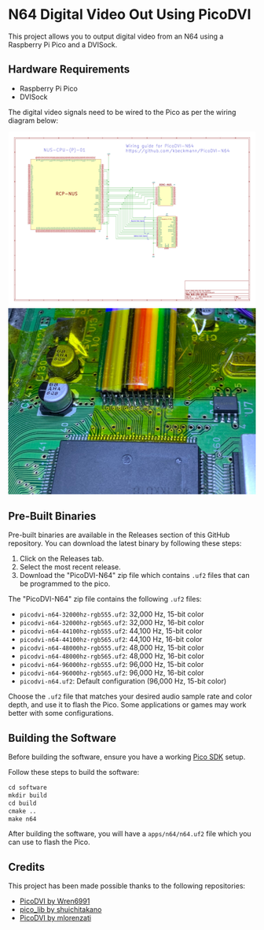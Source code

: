 # N64 Digital Video Out Using PicoDVI

This project allows you to output digital video from an N64 using a Raspberry Pi Pico and a DVISock.

## Hardware Requirements

- Raspberry Pi Pico
- DVISock

The digital video signals need to be wired to the Pico as per the wiring diagram below:

![](img/n64-kicad-NUS-CPU-P-01-PicoDVI.png)
![](img/wiring.jpg)

## Pre-Built Binaries

Pre-built binaries are available in the Releases section of this GitHub repository. You can download the latest binary by following these steps:

1. Click on the Releases tab.
2. Select the most recent release.
3. Download the "PicoDVI-N64" zip file which contains `.uf2` files that can be programmed to the pico.

The "PicoDVI-N64" zip file contains the following `.uf2` files:

- `picodvi-n64-32000hz-rgb555.uf2`: 32,000 Hz, 15-bit color
- `picodvi-n64-32000hz-rgb565.uf2`: 32,000 Hz, 16-bit color
- `picodvi-n64-44100hz-rgb555.uf2`: 44,100 Hz, 15-bit color
- `picodvi-n64-44100hz-rgb565.uf2`: 44,100 Hz, 16-bit color
- `picodvi-n64-48000hz-rgb555.uf2`: 48,000 Hz, 15-bit color
- `picodvi-n64-48000hz-rgb565.uf2`: 48,000 Hz, 16-bit color
- `picodvi-n64-96000hz-rgb555.uf2`: 96,000 Hz, 15-bit color
- `picodvi-n64-96000hz-rgb565.uf2`: 96,000 Hz, 16-bit color
- `picodvi-n64.uf2`: Default configuration (96,000 Hz, 15-bit color)

Choose the `.uf2` file that matches your desired audio sample rate and color depth, and use it to flash the Pico. Some applications or games may work better with some configurations.

## Building the Software

Before building the software, ensure you have a working [Pico SDK](https://github.com/raspberrypi/pico-sdk) setup.

Follow these steps to build the software:

```
cd software
mkdir build
cd build
cmake ..
make n64
```
After building the software, you will have a `apps/n64/n64.uf2` file which you can use to flash the Pico.

## Credits

This project has been made possible thanks to the following repositories:

- [PicoDVI by Wren6991](https://github.com/Wren6991/PicoDVI)
- [pico_lib by shuichitakano](https://github.com/shuichitakano/pico_lib)
- [PicoDVI by mlorenzati](https://github.com/mlorenzati/PicoDVI.git)